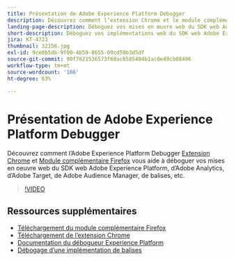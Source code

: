 ```yaml
---
title: Présentation de Adobe Experience Platform Debugger
description: Découvrez comment l’extension Chrome et le module complémentaire Adobe Experience Platform Debugger vous permettent de déboguer vos implémentations web de SDK Web Adobe Experience Platform, Adobe Analytics, Adobe Target, Adobe Audience Manager, les balises et plus encore.
landing-page-description: Déboguez vos mises en œuvre web du SDK web Adobe Experience Platform et des applications Experience Cloud.
short-description: Déboguez vos implémentations web du SDK web Adobe Experience Platform et des applications Experience Cloud.
jira: KT-4723
thumbnail: 32156.jpg
exl-id: 9ce0b5db-9f00-4b59-8655-09cd59b3d5df
source-git-commit: 90f7621536573f60ac6585404b1ac0e49cb08496
workflow-type: tm+mt
source-wordcount: '166'
ht-degree: 63%

---
```


# Présentation de Adobe Experience Platform Debugger

Découvrez comment l’Adobe Experience Platform Debugger [Extension Chrome](https://chrome.google.com/webstore/detail/adobe-experience-platform/bfnnokhpnncpkdmbokanobigaccjkpob) et [Module complémentaire Firefox](https://addons.mozilla.org/fr/firefox/addon/adobe-experience-platform-dbg/) vous aide à déboguer vos mises en oeuvre web du SDK web Adobe Experience Platform, d’Adobe Analytics, d’Adobe Target, de Adobe Audience Manager, de balises, etc.

>[!VIDEO](https://video.tv.adobe.com/v/32156?quality=12&learn=on)

## Ressources supplémentaires

* [Téléchargement du module complémentaire Firefox](https://addons.mozilla.org/fr/firefox/addon/adobe-experience-platform-dbg/)
* [Téléchargement de l’extension Chrome](https://chrome.google.com/webstore/detail/adobe-experience-platform/bfnnokhpnncpkdmbokanobigaccjkpob)
* [Documentation du débogueur Experience Platform](https://experienceleague.adobe.com/docs/debugger/using-v2/experience-cloud-debugger.html?lang=fr)
* [Débogage d’une implémentation de balises](https://experienceleague.adobe.com/docs/experience-manager-learn/sites/integrations/experience-platform-launch/debug-launch-implementation.html?lang=fr)

